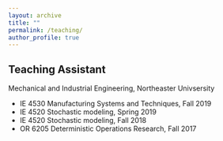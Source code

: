 ```yaml
---
layout: archive
title: ""
permalink: /teaching/
author_profile: true
---
```


## Teaching Assistant
Mechanical and Industrial Engineering, Northeaster Univsersity
* IE 4530 Manufacturing Systems and Techniques, Fall 2019 <br>
* IE 4520 Stochastic modeling, Spring 2019 <br>
* IE 4520 Stochastic modeling, Fall 2018 <br>
* OR 6205 Deterministic Operations Research, Fall 2017
